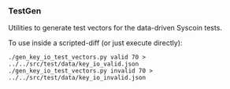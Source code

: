 ### TestGen ###

Utilities to generate test vectors for the data-driven Syscoin tests.

To use inside a scripted-diff (or just execute directly):

    ./gen_key_io_test_vectors.py valid 70 > ../../src/test/data/key_io_valid.json
    ./gen_key_io_test_vectors.py invalid 70 > ../../src/test/data/key_io_invalid.json
